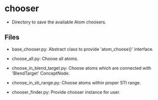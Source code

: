 # chooser
* Directory to save the available Atom choosers.

## Files
* base_chooser.py: Abstract class to provide 'atom_choose()' interface.
* choose_all.py: Choose all atoms.
* choose_in_blend_target.py: Choose atoms which are connected with 
  'BlendTarget' ConceptNode. 
* choose_in_sti_range.py: Choose atoms within proper STI range.

* chooser_finder.py: Provide chooser instance for user.
